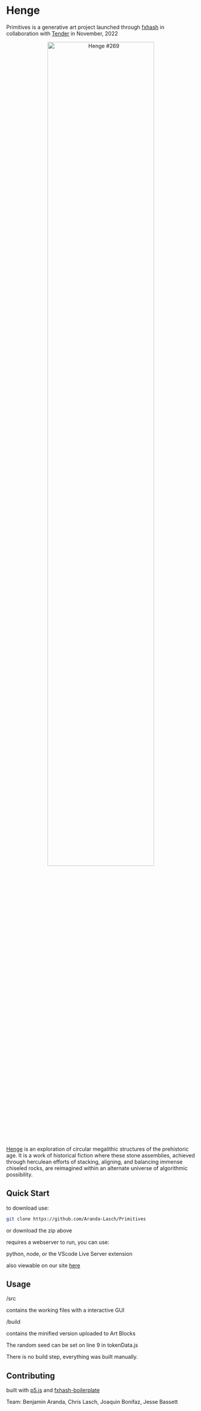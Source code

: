 # Henge
Primitives is a generative art project launched through [fxhash](https://www.fxhash.xyz/generative/21570#0x407640000000000001) in collaboration with [Tender](https://tender.art/project/henge) in November, 2022

<!-- ![Enlace #11](https://arandalaschstg.wpengine.com/wp-content/uploads/2024/01/Enlace-10-75000011-1536x1536.png ) -->
<div align="center">
  <img src="https://arandalaschstg.wpengine.com/wp-content/uploads/2022/12/520_Henge-269-View_0_Landscape-scaled.jpg" alt="Henge #269" style="width:75%;"/>
</div>

[Henge](https://arandalaschstg.wpengine.com/project/henge/)  is an exploration of circular megalithic structures of the prehistoric age. It is a work of historical fiction where these stone assemblies, achieved through herculean efforts of stacking, aligning, and balancing immense chiseled rocks, are reimagined within an alternate universe of algorithmic possibility.


<!-- 
<div align="center">
  <img src="https://arandalaschstg.wpengine.com/wp-content/uploads/2024/01/540-Enlace-chairs-13-1280x1600.jpg" alt="Enlace #11" style="width:60%;"/>
</div> 
-->

  
## Quick Start
to download use:
```bash
git clone https://github.com/Aranda-Lasch/Primitives
```
or download the zip above

requires a webserver to run, you can use:

python, node, or the VScode Live Server extension

also viewable on our site [here](https://arandalaschstg.wpengine.com/tool/henge/)

## Usage

/src

contains the working files with a interactive GUI


/build

contains the minified version uploaded to Art Blocks

The random seed can be set on line 9 in tokenData.js

There is no build step, everything was built manually. 




## Contributing
built with [p5.js](https://github.com/processing/p5.js) and [fxhash-boilerplate](https://github.com/fxhash/fxhash-boilerplate)

Team: Benjamin Aranda, Chris Lasch, Joaquin Bonifaz, Jesse Bassett
